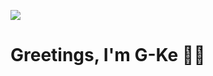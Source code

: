 <p align="center">

![](https://komarev.com/ghpvc/?username=G-Ke&color=dc143c&style=for-the-badge)

</p>

# Greetings, I'm G-Ke 👋🏻
